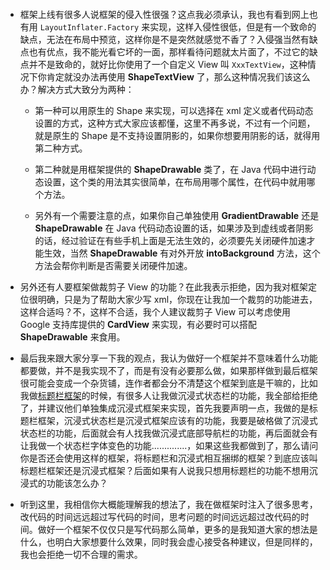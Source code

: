 #### 

* 框架上线有很多人说框架的侵入性很强？这点我必须承认，我也有看到网上也有用 `LayoutInflater.Factory` 来实现，这样入侵性很低，但是有一个致命的缺点，无法在布局中预览，这样你是不是突然就感觉不香了？入侵强当然有缺点也有优点，我不能光看它坏的一面，那样看待问题就太片面了，不过它的缺点并不是致命的，就好比你使用了一个自定义 View 叫 `XxxTextView`，这种情况下你肯定就没办法再使用 **ShapeTextView** 了，那么这种情况我们该这么办？解决方式大致分为两种：

    * 第一种可以用原生的 Shape 来实现，可以选择在 xml 定义或者代码动态设置的方式，这种方式大家应该都懂，这里不再多说，不过有一个问题，就是原生的 Shape 是不支持设置阴影的，如果你想要用阴影的话，就得用第二种方式。

    * 第二种就是用框架提供的 **ShapeDrawable** 类了，在 Java 代码中进行动态设置，这个类的用法其实很简单，在布局用哪个属性，在代码中就用哪个方法。

    * 另外有一个需要注意的点，如果你自己单独使用 **GradientDrawable** 还是 **ShapeDrawable** 在 Java 代码动态设置的话，如果涉及到虚线或者阴影的话，经过验证在有些手机上面是无法生效的，必须要先关闭硬件加速才能生效，当然 **ShapeDrawable** 有对外开放 **intoBackground** 方法，这个方法会帮你判断是否需要关闭硬件加速。

* 另外还有人要框架做裁剪子 View 的功能？在此我表示拒绝，因为我对框架定位很明确，只是为了帮助大家少写 xml，你现在让我加一个裁剪的功能进去，这样合适吗？不，这样不合适，我个人建议裁剪子 View 可以考虑使用  Google 支持库提供的 **CardView** 来实现，有必要时可以搭配 **ShapeDrawable** 来食用。

* 最后我来跟大家分享一下我的观点，我认为做好一个框架并不意味着什么功能都要做，并不是我实现不了，而是有没有必要那么做，如果那样做到最后框架很可能会变成一个杂货铺，连作者都会分不清楚这个框架到底是干嘛的，比如我做[标题栏框架](https://github.com/getActivity/TitleBar)的时候，有很多人让我做沉浸式状态栏的功能，我全部给拒绝了，并建议他们单独集成沉浸式框架来实现，首先我要声明一点，我做的是标题栏框架，沉浸式状态栏是沉浸式框架应该有的功能，我要是破格做了沉浸式状态栏的功能，后面就会有人找我做沉浸式底部导航栏的功能，再后面就会有让我做一个状态栏字体变色的功能..............，如果这些我都做到了，那么请问你是否还会使用这样的框架，将标题栏和沉浸式相互捆绑的框架？到底应该叫标题栏框架还是沉浸式框架？后面如果有人说我只想用标题栏的功能不想用沉浸式的功能该怎么办？

* 听到这里，我相信你大概能理解我的想法了，我在做框架时注入了很多思考，改代码的时间远远超过写代码的时间，思考问题的时间远远超过改代码的时间。做好一个框架不仅仅只是写代码那么简单，更多的是我知道大家的想法是什么，也明白大家想要什么效果，同时我会虚心接受各种建议，但是同样的，我也会拒绝一切不合理的需求。